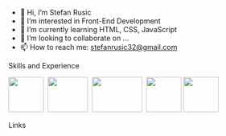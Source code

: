 - 👋 Hi, I’m Stefan Rusic
- 👀 I’m interested in Front-End Development
- 🌱 I’m currently learning HTML, CSS, JavaScript
- 💞️ I’m looking to collaborate on ...
- 📫 How to reach me: stefanrusic32@gmail.com

<!---
rusic1994/rusic1994 is a ✨ special ✨ repository because its `README.md` (this file) appears on your GitHub profile.
You can click the Preview link to take a look at your changes.
--->
Skills and Experience

<img src="https://github.com/rusic1994/Images/blob/main/images/html5-logo.png" height=70px; width="70px;">&nbsp;
<img src="https://github.com/rusic1994/Images/blob/main/images/css3-logo.png/"  height=70px; width="80px;">&nbsp;
<img src="https://github.com/rusic1994/Images/blob/main/images/javascript-logo.png"  height=70px; width="100px;">&nbsp;
<img src="https://github.com/rusic1994/Images/blob/main/images/git-logo.png"  height=70px; width="70px;">
<img src="https://github.com/rusic1994/Images/blob/main/images/vsc-logo.png"  height=70px; width="70px;">&nbsp;


Links

